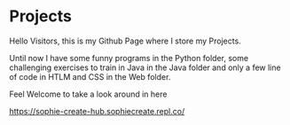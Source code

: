 # Projects

Hello Visitors, this is my Github Page where I store my Projects.

Until now I have some funny programs in the Python folder, some challenging exercises to train in Java in the Java folder and only a few line of code in HTLM and CSS in the Web folder.

Feel Welcome to take a look around in here

https://sophie-create-hub.sophiecreate.repl.co/

